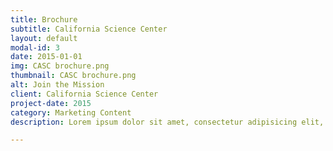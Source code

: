 ```yaml
---
title: Brochure
subtitle: California Science Center
layout: default
modal-id: 3
date: 2015-01-01
img: CASC brochure.png
thumbnail: CASC brochure.png
alt: Join the Mission
client: California Science Center
project-date: 2015
category: Marketing Content
description: Lorem ipsum dolor sit amet, consectetur adipisicing elit, sed do eiusmod tempor incididunt ut labore et dolore magna aliqua. Ut enim ad minim veniam, quis nostrud exercitation ullamco laboris nisi ut aliquip ex ea commodo consequat. Duis aute irure dolor in reprehenderit in voluptate velit esse cillum dolore eu fugiat nulla pariatur. Excepteur sint occaecat cupidatat non proident, sunt in culpa qui officia deserunt mollit anim id est laborum.

---
```

